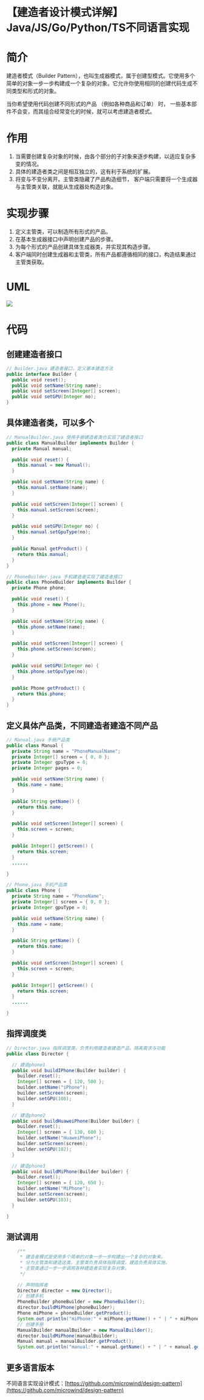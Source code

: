 # 【建造者设计模式详解】Java/JS/Go/Python/TS不同语言实现

# 简介
建造者模式（Builder Pattern），也叫生成器模式，属于创建型模式。它使用多个简单的对象一步一步构建成一个复杂的对象。它允许你使用相同的创建代码生成不同类型和形式的对象。

当你希望使用代码创建不同形式的产品 （例如各种商品和订单） 时， 一些基本部件不会变，而其组合经常变化的时候，就可以考虑建造者模式。

# 作用
1. 当需要创建复杂对象的时候，由各个部分的子对象来逐步构建，以适应复杂多变的情况。
2. 具体的建造者类之间是相互独立的，这有利于系统的扩展。
3. 将变与不变分离开。主管类隐藏了产品构造细节， 客户端只需要将一个生成器与主管类关联，就能从生成器处构造对象。

# 实现步骤
1. 定义主管类，可以制造所有形式的产品。
2. 在基本生成器接口中声明创建产品的步骤。
3. 为每个形式的产品创建具体生成器类，并实现其构造步骤。
4. 客户端同时创建生成器和主管类，所有产品都遵循相同的接口，构造结果通过主管类获取。

# UML
<img src="../docs/uml/builder-pattern.png">


# 代码

## 创建建造者接口
```java
// Builder.java 建造者接口，定义基本建造方法
public interface Builder {
  public void reset();
  public void setName(String name);
  public void setScreen(Integer[] screen);
  public void setGPU(Integer no); 
}

```

## 具体建造者类，可以多个
```java
// ManualBuilder.java 使用手册建造者类也实现了建造者接口
public class ManualBuilder implements Builder {
  private Manual manual;

  public void reset() {
    this.manual = new Manual();
  }

  public void setName(String name) {
    this.manual.setName(name);
  }

  public void setScreen(Integer[] screen) {
    this.manual.setScreen(screen);
  }

  public void setGPU(Integer no) {
    this.manual.setGpuType(no);
  }

  public Manual getProduct() {
    return this.manual;
  }
}
```

```java
// PhoneBuilder.java 手机建造者实现了建造者接口
public class PhoneBuilder implements Builder {
  private Phone phone;

  public void reset() {
    this.phone = new Phone();
  }

  public void setName(String name) {
    this.phone.setName(name);
  }

  public void setScreen(Integer[] screen) {
    this.phone.setScreen(screen);
  }

  public void setGPU(Integer no) {
    this.phone.setGpuType(no);
  }

  public Phone getProduct() {
    return this.phone;
  }
}
```

## 定义具体产品类，不同建造者建造不同产品
```java
// Manual.java 手册产品类
public class Manual {
  private String name = "PhoneManualName";
  private Integer[] screen = { 0, 0 };
  private Integer gpuType = 0;
  private Integer pages = 0;

  public void setName(String name) {
    this.name = name;
  }

  public String getName() {
    return this.name;
  }

  public void setScreen(Integer[] screen) {
    this.screen = screen;
  }

  public Integer[] getScreen() {
    return this.screen;
  }
  ......

}
```

```java
// Phone.java 手机产品类
public class Phone {
  private String name = "PhoneName";
  private Integer[] screen = { 0, 0 };
  private Integer gpuType = 0;

  public void setName(String name) {
    this.name = name;
  }

  public String getName() {
    return this.name;
  }

  public void setScreen(Integer[] screen) {
    this.screen = screen;
  }

  public Integer[] getScreen() {
    return this.screen;
  }
  ......

}
```

## 指挥调度类
```java
// Director.java 指挥调度类，负责利用建造者建造产品，隔离需求与功能
public class Director {

  // 建造phone1
  public void buildIPhone(Builder builder) {
    builder.reset();
    Integer[] screen = { 120, 500 };
    builder.setName("iPhone");
    builder.setScreen(screen);
    builder.setGPU(100);
  }

  // 建造phone2
  public void buildHuaweiPhone(Builder builder) {
    builder.reset();
    Integer[] screen = { 130, 600 };
    builder.setName("HuaweiPhone");
    builder.setScreen(screen);
    builder.setGPU(102);
  }

  // 建造phone3
  public void buildMiPhone(Builder builder) {
    builder.reset();
    Integer[] screen = { 120, 650 };
    builder.setName("MiPhone");
    builder.setScreen(screen);
    builder.setGPU(103);
  }

}
```

## 测试调用
```java
    /**
     * 建造者模式是使用多个简单的对象一步一步构建出一个复杂的对象来。
     * 分为主管类和建造这类，主管类负责具体指挥调度，建造负责具体实施。
     * 主管类通过一步一步调用各种建造者实现复杂对象。
     */

    // 声明指挥者
    Director director = new Director();
    // 创建手机
    PhoneBuilder phoneBuilder = new PhoneBuilder();
    director.buildMiPhone(phoneBuilder);
    Phone miPhone = phoneBuilder.getProduct();
    System.out.println("miPhone:" + miPhone.getName() + " | " + miPhone.getGpuType().toString());
    // 创建手册
    ManualBuilder manualBuilder = new ManualBuilder();
    director.buildMiPhone(manualBuilder);
    Manual manual = manualBuilder.getProduct();
    System.out.println("manual:" + manual.getName() + " | " + manual.getGpuType().toString());

```

## 更多语言版本
不同语言实现设计模式：[https://github.com/microwind/design-pattern](https://github.com/microwind/design-pattern)